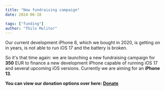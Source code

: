 ```yaml
---
title: "New fundraising campaign"
date: 2024-06-18

tags: ["funding"]
author: "Thilo Molitor"
---
```


Our current development iPhone 8, which we bought in 2020, is getting on in years, is not able to run iOS 17 and the battery is broken.

So it's that time again: we are launching a new fundraising campaign for **350** EUR to finance a new development iPhone capable of running iOS 17 and several upcoming iOS versions.
Currently we are aiming for an **iPhone 13**.

**You can view our donation options over here: [Donate](https://monal-im.org/support/#donate)**
